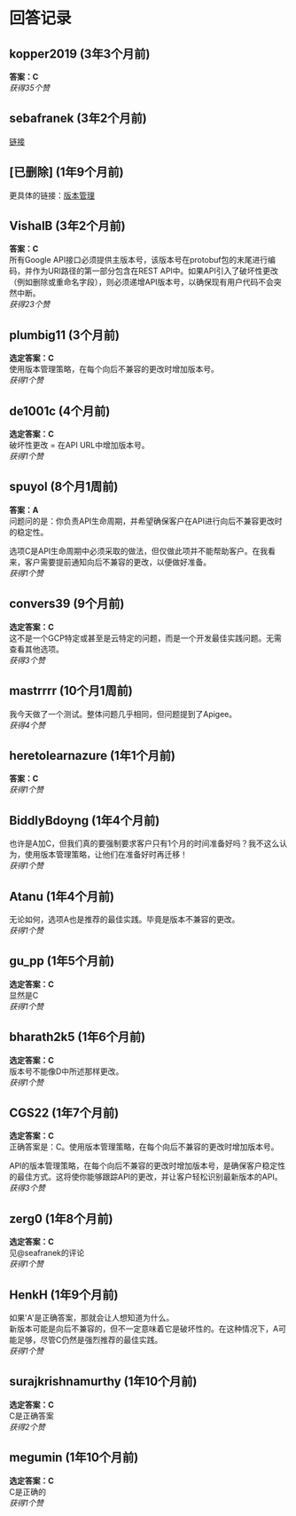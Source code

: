 # 回答记录

## kopper2019 (3年3个月前)
**答案：C**  
*获得35个赞*

## sebafranek (3年2个月前)
[链接](https://cloud.google.com/apis/design/versioning)

## [已删除] (1年9个月前)  
更具体的链接：[版本管理](https://cloud.google.com/apis/design/versioning#release-based_versioning)

## VishalB (3年2个月前)
**答案：C**    
所有Google API接口必须提供主版本号，该版本号在protobuf包的末尾进行编码，并作为URI路径的第一部分包含在REST API中。如果API引入了破坏性更改（例如删除或重命名字段），则必须递增API版本号，以确保现有用户代码不会突然中断。  
*获得23个赞*

## plumbig11 (3个月前)
**选定答案：C**    
使用版本管理策略，在每个向后不兼容的更改时增加版本号。  
*获得1个赞*

## de1001c (4个月前)
**选定答案：C**    
破坏性更改 = 在API URL中增加版本号。  
*获得1个赞*

## spuyol (8个月1周前)
**答案：A**    
问题问的是：你负责API生命周期，并希望确保客户在API进行向后不兼容更改时的稳定性。  
  
选项C是API生命周期中必须采取的做法，但仅做此项并不能帮助客户。在我看来，客户需要提前通知向后不兼容的更改，以便做好准备。  
*获得1个赞*

## convers39 (9个月前)
**选定答案：C**    
这不是一个GCP特定或甚至是云特定的问题，而是一个开发最佳实践问题。无需查看其他选项。  
*获得3个赞*

## mastrrrr (10个月1周前)  
我今天做了一个测试。整体问题几乎相同，但问题提到了Apigee。  
*获得4个赞*

## heretolearnazure (1年1个月前)
**答案：C**  
*获得1个赞*

## BiddlyBdoyng (1年4个月前)  
也许是A加C，但我们真的要强制要求客户只有1个月的时间准备好吗？我不这么认为，使用版本管理策略，让他们在准备好时再迁移！  
*获得1个赞*

## Atanu (1年4个月前)  
无论如何，选项A也是推荐的最佳实践。毕竟是版本不兼容的更改。  
*获得1个赞*

## gu_pp (1年5个月前)
**选定答案：C**    
显然是C  
*获得1个赞*

## bharath2k5 (1年6个月前)
**选定答案：C**    
版本号不能像D中所述那样更改。  
*获得1个赞*

## CGS22 (1年7个月前)
**选定答案：C**    
正确答案是：C。使用版本管理策略，在每个向后不兼容的更改时增加版本号。  
  
API的版本管理策略，在每个向后不兼容的更改时增加版本号，是确保客户稳定性的最佳方式。这将使你能够跟踪API的更改，并让客户轻松识别最新版本的API。  
*获得3个赞*

## zerg0 (1年8个月前)
**选定答案：C**    
见@seafranek的评论  
*获得1个赞*

## HenkH (1年9个月前)  
如果'A'是正确答案，那就会让人想知道为什么。    
新版本可能是向后不兼容的，但不一定意味着它是破坏性的。在这种情况下，A可能足够，尽管C仍然是强烈推荐的最佳实践。  
*获得1个赞*

## surajkrishnamurthy (1年10个月前)
**选定答案：C**    
C是正确答案  
*获得2个赞*

## megumin (1年10个月前)
**选定答案：C**    
C是正确的  
*获得1个赞*
